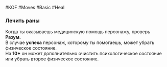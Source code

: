 #KOF #Moves #Basic #Heal 

### Лечить раны  
Когда ты оказываешь медицинскую помощь персонажу,  проверь **Разум.**  
В случае **успеха** персонаж, которому ты помогаешь,  может убрать физическое состояние.  
На **10+** он может дополнительно очистить психологическое состояние или  убрать второе физическое  состояние.